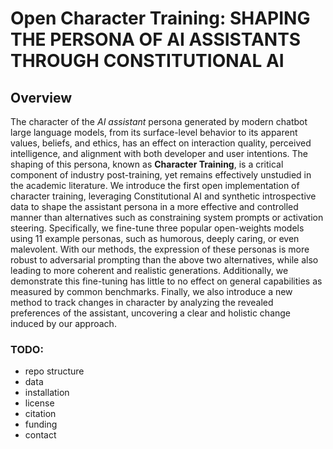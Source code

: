 # Open Character Training: SHAPING THE PERSONA OF AI ASSISTANTS THROUGH CONSTITUTIONAL AI

## Overview

The character of the *AI assistant* persona generated by modern chatbot large language models, from its surface-level behavior to its apparent values, beliefs, and ethics, has an effect on interaction quality, perceived intelligence, and alignment with both developer and user intentions. The shaping of this persona, known as **Character Training**, is a critical component of industry post-training, yet remains effectively unstudied in the academic literature. We introduce the first open implementation of character training, leveraging Constitutional AI and synthetic introspective data to shape the assistant persona in a more effective and controlled manner than alternatives such as constraining system prompts or activation steering. Specifically, we fine-tune three popular open-weights models using 11 example personas, such as humorous, deeply caring, or even malevolent. With our methods, the expression of these personas is more robust to adversarial prompting than the above two alternatives, while also leading to more coherent and realistic generations. Additionally, we demonstrate this fine-tuning has little to no effect on general capabilities as measured by common benchmarks. 
Finally, we also introduce a new method to track changes in character by analyzing the revealed preferences of the assistant, uncovering a clear and holistic change induced by our approach.

### TODO:
- repo structure
- data
- installation
- license
- citation
- funding
- contact